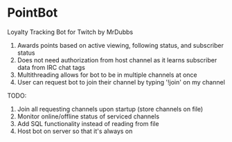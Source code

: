 # PointBot
Loyalty Tracking Bot for Twitch by MrDubbs

1. Awards points based on active viewing, following status, and subscriber status
2. Does not need authorization from host channel as it learns subscriber data from IRC chat tags
3. Multithreading allows for bot to be in multiple channels at once
4. User can request bot to join their channel by typing '!join' on my channel

TODO:

1. Join all requesting channels upon startup (store channels on file)
2. Monitor online/offline status of serviced channels
3. Add SQL functionality instead of reading from file
3. Host bot on server so that it's always on
